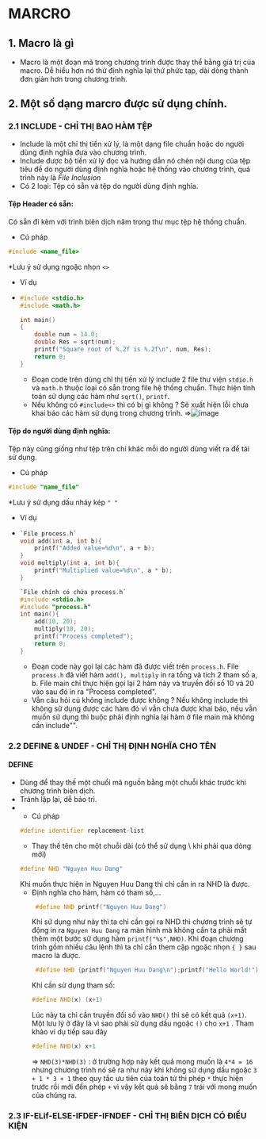 # MARCRO
## 1. Macro là gì
- Macro là một đoạn mã trong chương trình được thay thể bằng giá trị của macro. Dễ hiểu hơn nó thứ định nghĩa lại thứ phức tạp, dài dòng thành đơn giản hơn trong chương trình.
## 2. Một số dạng marcro được sử dụng chính.
### 2.1 INCLUDE - CHỈ THỊ BAO HÀM TỆP
-  Include là một chỉ thị tiền xử lý, là một dạng file chuẩn hoặc do người dùng định nghĩa đưa vào chương trình.
-  Include được bộ tiền xử lý đọc và hướng dẫn nó chèn nội dung của tệp tiêu đề do người dùng định nghĩa hoặc hệ thống vào chương trình, quá trình này là _File Inclusion_
-  Có 2 loại: Tệp có sẵn và tệp do người dùng định nghĩa.
  #### Tệp Header có sẵn:
  Có sẵn đi kèm với trình biên dịch năm trong thư mục tệp hệ thống chuẩn.
  * Cú pháp
  ```cpp
  #include <name_file>
  ```
  *Lưu ý sử dụng ngoặc nhọn ` <> `
  - Ví dụ
  - ```cpp
    #include <stdio.h>
    #include <math.h>
    
    int main()
    {
        double num = 14.0;
        double Res = sqrt(num);
        printf("Square root of %.2f is %.2f\n", num, Res);
        return 0;
    }
    ```
    * Đoạn code trên dùng chỉ thị tiền xử lý include 2 file thư viện `stdio.h` và `math.h` thuộc loại có sẵn trong file hệ thống chuẩn. Thực hiện tính toán sử dụng các hàm như `sqrt()`, `printf`.
    * Nếu không có `#include<>` thì có bị gì không ? Sẽ xuất hiện lỗi chưa khai báo các hàm sử dụng trong chương trình.
      =>![image](https://github.com/user-attachments/assets/c2f157d6-b485-4661-837f-4add49b0e43f)
  #### Tệp do người dùng định nghĩa:
  Tệp này cũng giống như tệp trên chỉ khác mỗi do người dùng viết ra để tái sử dụng.
  * Cú pháp
  ```cpp
  #include "name_file"
  ```
  *Lưu ý sử dụng dấu nháy kép ` " " `
  - Ví dụ
  - ```cpp
    `File process.h`
    void add(int a, int b){
        printf("Added value=%d\n", a + b);
    }
    void multiply(int a, int b){
        printf("Multiplied value=%d\n", a * b);
    }
    ```
    ```cpp
    `File chính có chứa process.h`
    #include <stdio.h>
    #include "process.h"
    int main(){
        add(10, 20);
        multiply(10, 20);
        printf("Process completed");
        return 0;
    }
    ```
    * Đoạn code này gọi lại các hàm đã được viết trên `process.h`. File `process.h` đã viết hàm `add(), multiply` in ra tổng và tích 2 tham số a, b. File main chỉ thực hiện gọi lại 2 hàm này và truyền đối số 10 và 20 vào sau đó in ra "Process completed".
    * Vẫn câu hỏi củ không include được không ? Nếu không include thì không sử dụng được các hàm đó vì vẫn chưa được khai báo, nếu vẫn muốn sử dụng thì buộc phải định nghĩa lại hàm ở file main mà không cần include"".
### 2.2 DEFINE & UNDEF - CHỈ THỊ ĐỊNH NGHĨA CHO TÊN
#### DEFINE
-    Dùng để thay thế một chuổi mã nguồn bằng một chuỗi khác trước khi chương trình biên dịch.
-    Tránh lặp lại, dễ bảo trì.
-  * Cú pháp
    ```cpp
    #define identifier replacement-list
    ```
    * Thay thế tên cho một chuỗi dài (có thể sử dụng \ khi phải qua dòng mới)
    ```cpp
    #define NHD "Nguyen Huu Dang"
    ```
    Khi muốn thực hiện in Nguyen Huu Dang thì chỉ cần in ra NHD là được.
   * Định nghĩa cho hàm, hàm có tham số,...
     ```cpp
      #define NHD printf("Nguyen Huu Dang")
     ```
     Khi sử dụng như này thì ta chỉ cần gọi ra NHD thì chương trình sẽ tự động in ra `Nguyen Huu Dang` ra màn hình mà không cần ta phải mất thêm một bước sử dụng hàm `printf("%s",NHD)`.
     Khi đoạn chương trình gồm nhiều câu lệnh thì ta chỉ cần them cặp ngoặc nhọn `{ }` sau macro là được.
     ```cpp
      #define NHD {printf("Nguyen Huu Dang\n");printf("Hello World!");}
     ```
     Khi cần sử dụng tham số:
     ```cpp
     #define NHD(x) (x+1) 
     ```
     Lúc này ta chỉ cần truyền đối số vào `NHD()` thì sẽ có kết quả `(x+1)`. Một lưu lý ở đây là vì sao phải sử dụng dấu ngoặc `()` cho `x+1` . Tham khảo ví dụ tiếp sau đây
     ```cpp
     #define NHD(x) x+1
     ```
     => `NHD(3)*NHD(3)` : ở trường hợp này kết quả mong muốn là `4*4 = 16` nhưng chương trình nó sẽ ra như này
     khi không sử dụng dấu ngoặc ` 3 + 1 * 3 + 1 ` theo quy tắc ưu tiên của toán tử thì phép ` * ` thực hiện trước rồi mới đến phép ` + ` vì vậy kết quả sẽ bằng `7` trái với mong muốn của chúng ra.
### 2.3 IF-ELif-ELSE-IFDEF-IFNDEF - CHỈ THỊ BIÊN DỊCH CÓ ĐIỀU KIỆN

